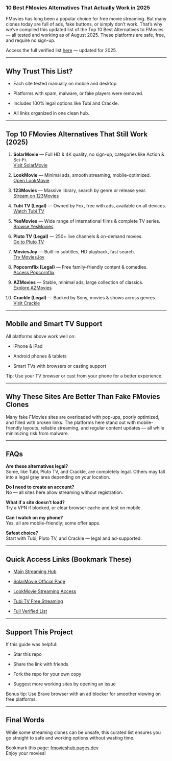 ### 10 Best FMovies Alternatives That Actually Work in 2025

FMovies has long been a popular choice for free movie streaming. But many clones today are full of ads, fake buttons, or simply don’t work. That’s why we’ve compiled this updated list of the Top 10 Best Alternatives to FMovies — all tested and working as of August 2025. These platforms are safe, free, and require no sign-up.

Access the full verified list [here](https://123watchnow.com/) — updated for 2025.

----------

## Why Trust This List?

-   Each site tested manually on mobile and desktop.
    
-   Platforms with spam, malware, or fake players were removed.
    
-   Includes 100% legal options like Tubi and Crackle.
    
-   All links organized in one clean hub.
    

----------

## Top 10 FMovies Alternatives That Still Work (2025)

1.  **SolarMovie** — Full HD & 4K quality, no sign-up, categories like Action & Sci-Fi.  
    [Visit SolarMovie](https://123watchnow.com/)
    
2.  **LookMovie** — Minimal ads, smooth streaming, mobile-optimized.  
    [Open LookMovie](https://123watchnow.com/)
    
3.  **123Movies** — Massive library, search by genre or release year.  
    [Stream on 123Movies](https://123watchnow.com/)
    
4.  **Tubi TV (Legal)** — Owned by Fox, free with ads, available on all devices.  
    [Watch Tubi TV](https://123watchnow.com/)
    
5.  **YesMovies** — Wide range of international films & complete TV series.  
    [Browse YesMovies](https://123watchnow.com/)
    
6.  **Pluto TV (Legal)** — 250+ live channels & on-demand movies.  
    [Go to Pluto TV](https://123watchnow.com/)
    
7.  **MoviesJoy** — Built-in subtitles, HD playback, fast search.  
    [Try MoviesJoy](https://123watchnow.com/)
    
8.  **Popcornflix (Legal)** — Free family-friendly content & comedies.  
    [Access Popcornflix](https://123watchnow.com/)
    
9.  **AZMovies** — Stable, minimal ads, large collection of classics.  
    [Explore AZMovies](https://123watchnow.com/)
    
10.  **Crackle (Legal)** — Backed by Sony, movies & shows across genres.  
    [Visit Crackle](https://123watchnow.com/)
    

----------

## Mobile and Smart TV Support

All platforms above work well on:

-   iPhone & iPad
    
-   Android phones & tablets
    
-   Smart TVs with browsers or casting support
    

Tip: Use your TV browser or cast from your phone for a better experience.

----------

## Why These Sites Are Better Than Fake FMovies Clones

Many fake FMovies sites are overloaded with pop-ups, poorly optimized, and filled with broken links. The platforms here stand out with mobile-friendly layouts, reliable streaming, and regular content updates — all while minimizing risk from malware.

----------

## FAQs

**Are these alternatives legal?**  
Some, like Tubi, Pluto TV, and Crackle, are completely legal. Others may fall into a legal gray area depending on your location.

**Do I need to create an account?**  
No — all sites here allow streaming without registration.

**What if a site doesn’t load?**  
Try a VPN if blocked, or clear browser cache and test on mobile.

**Can I watch on my phone?**  
Yes, all are mobile-friendly; some offer apps.

**Safest choice?**  
Start with Tubi, Pluto TV, and Crackle — legal and ad-supported.

----------

## Quick Access Links (Bookmark These)

-   [Main Streaming Hub](https://123watchnow.com/)
    
-   [SolarMovie Official Page](https://123watchnow.com/)
    
-   [LookMovie Streaming Access](https://123watchnow.com/)
    
-   [Tubi TV Free Streaming](https://123watchnow.com/)
    
-   [Full Verified List](https://123watchnow.com/)
    

----------

## Support This Project

If this guide was helpful:

-   Star this repo
    
-   Share the link with friends
    
-   Fork the repo for your own copy
    
-   Suggest more working sites by opening an issue
    

Bonus tip: Use Brave browser with an ad blocker for smoother viewing on free platforms.

----------

## Final Words

While some streaming clones can be unsafe, this curated list ensures you go straight to safe and working options without wasting time.

Bookmark this page: [fmovieshub.pages.dev](https://fmovieshub.pages.dev/)  
Enjoy your movies!
